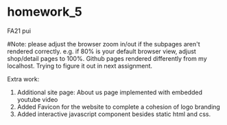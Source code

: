 # homework_5
FA21 pui 

#Note: please adjust the browser zoom in/out if the subpages aren't rendered correctly. e.g. if 80% is your default browser view, adjust shop/detail pages to 100%. Github pages rendered differently from my localhost. Trying to figure it out in next assignment.

Extra work:
1. Additional site page: About us page implemented with embedded youtube video
2. Added Favicon for the website to complete a cohesion of logo branding
3. Added interactive javascript component besides static html and css.
